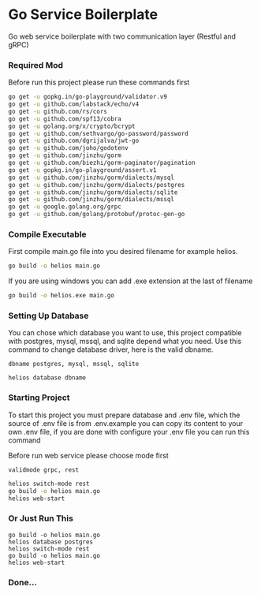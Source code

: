 # Go Service Boilerplate

Go web service boilerplate with two communication layer (Restful and gRPC)



### Required Mod

Before run this project please run these commands first

```bash
go get -u gopkg.in/go-playground/validator.v9
go get -u github.com/labstack/echo/v4
go get -u github.com/rs/cors
go get -u github.com/spf13/cobra
go get -u golang.org/x/crypto/bcrypt
go get -u github.com/sethvargo/go-password/password
go get -u github.com/dgrijalva/jwt-go
go get -u github.com/joho/godotenv
go get -u github.com/jinzhu/gorm
go get -u github.com/biezhi/gorm-paginator/pagination
go get -u gopkg.in/go-playground/assert.v1
go get -u github.com/jinzhu/gorm/dialects/mysql
go get -u github.com/jinzhu/gorm/dialects/postgres
go get -u github.com/jinzhu/gorm/dialects/sqlite
go get -u github.com/jinzhu/gorm/dialects/mssql
go get -u google.golang.org/grpc
go get -u github.com/golang/protobuf/protoc-gen-go
```



### Compile Executable

First compile main.go file into you desired filename for example helios.

```bash
go build -o helios main.go
```

If you are using windows you can add .exe extension at the last of filename

```bash
go build -o helios.exe main.go
```



### Setting Up Database

You can chose which database you want to use, this project compatible with postgres, mysql, mssql, and sqlite depend what you need. Use this command to change database driver, here is the valid dbname.

`dbname postgres, mysql, mssql, sqlite`

```
helios database dbname
```



### Starting Project

To start this project you must prepare database and .env file, which the source of .env file is from .env.example you can copy its content to your own .env file, if you are done with configure your .env file you can run this command

Before run web service please choose mode first

`validmode grpc, rest`

```bash
helios switch-mode rest
go build -o helios main.go
helios web-start
```



### Or Just Run This

```
go build -o helios main.go
helios database postgres
helios switch-mode rest
go build -o helios main.go
helios web-start
```



### Done...